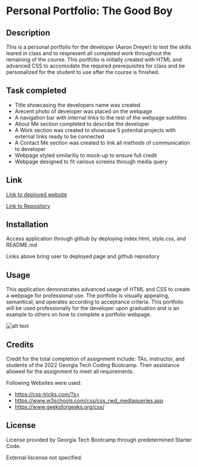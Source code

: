 # Personal Portfolio: The Good Boy

## Description

This is a personal portfolio for the developer (Aaron Dreyer) to test the skills leared in class and to respresent all completed work throughout the remaining of the course. This portfolio is initially created with HTML and advanced CSS to accomodate the required prerequisites for class and be personalized for the student to use after the course is finished.

## Task completed

- Title showcasing the developers name was created
- Arecent photo of developer was placed on the webpage
- A navigation bar with internal links to the rest of the webpage subtitles
- About Me section completed to describe the developer
- A Work section was created to showcase 5 potential projects with external links ready to be connected
- A Contact Me section was created to link all methods of communication to developer
- Webpage styled similarilly to mock-up to ensure full credit
- Webpage designed to fit various screens through media query

## Link

[Link to deployed website]()

[Link to Repository]()

## Installation

Access application through github by deploying index.html, style.css, and README.md

Links above bring user to deployed page and github repository

## Usage

This application demonstrates advanced usage of HTML and CSS to create a webpage for professional use. The portfolio is visually appealing, semantical, and operates according to acceptance criteria. This portfolio will be used professionally for the developer upon graduation and is an example to others on how to complete a portfolio webpage.

![alt text]()

## Credits

Credit for the total completion of assignment include: TAs, instructor, and students of the 2022 Georgia Tech Coding Bootcamp. Their assistance allowed for the assignment to meet all requirements.

Following Websites were used:
- https://css-tricks.com/?s=
- https://www.w3schools.com/css/css_rwd_mediaqueries.asp
- https://www.geeksforgeeks.org/css/

## License

License provided by Georgia Tech Bootcamp through predetermined Starter Code.

External liscense not specified.
